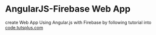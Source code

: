# AngularJS-Firebase Web App 
create Web App Using Angular.js with Firebase by following tutorial into [code.tutsplus.com](http://code.tutsplus.com/tutorials/creating-a-web-app-from-scratch-using-angularjs-and-firebase--cms-22391)  